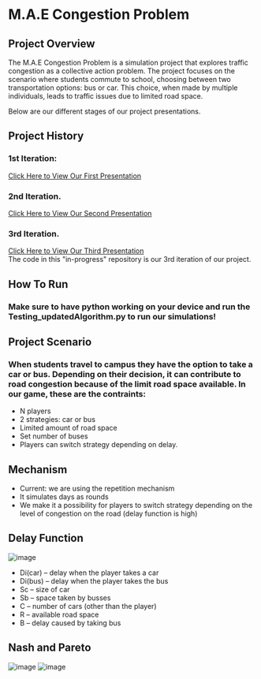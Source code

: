 # M.A.E Congestion Problem

## Project Overview

The M.A.E Congestion Problem is a simulation project that explores traffic congestion as a collective action problem. The project focuses on the scenario where students commute to school, choosing between two transportation options: bus or car. This choice, when made by multiple individuals, leads to traffic issues due to limited road space.

Below are our different stages of our project presentations.
<h2>Project History</h2>
  <h3>1st Iteration:</h3>
    <a href="https://uflorida-my.sharepoint.com/:p:/g/personal/egiron_ufl_edu/EbzQyMYT8TZAjG-deU-WgJwBD0MQurBSNnY9yr-mRaPqYw?e=a6fPDg">Click Here to View Our First Presentation<a>
  <h3>2nd Iteration.</h3>
    <a href="https://uflorida-my.sharepoint.com/:p:/g/personal/egiron_ufl_edu/EQ8FcKa_Q3NIl_HodE7qynoBTn9bDdhCR5cewVtorGZaOQ?e=crPwxD">Click Here to View Our Second Presentation<a>
  <h3>3rd Iteration.</h3>
      <a href="https://uflorida-my.sharepoint.com/:p:/g/personal/egiron_ufl_edu/EbMzl-hWpVZHmMbQq3wraO4BWp_hQrkxnr-2EPTRHGksAw?e=RFAFaa">Click Here to View Our Third Presentation<a>
      <br>The code in this "in-progress" repository is our 3rd iteration of our project.</br>

## How To Run
### Make sure to have python working on your device and run the Testing_updatedAlgorithm.py to run our simulations!

## Project Scenario
### When students travel to campus they have the option to take a car or bus. Depending on their decision, it can contribute to road congestion because of the limit road space available. In our game, these are the contraints: 
* N players
* 2 strategies: car or bus
* Limited amount of road space
* Set number of buses
* Players can switch strategy depending on delay.

## Mechanism
* Current: we are using the repetition mechanism
* It simulates days as rounds 
* We make it a possibility for players to switch strategy depending on the level of congestion on the road (delay function is high)

## Delay Function
![image](https://github.com/user-attachments/assets/77eb0717-681c-474e-83ae-e2555e13cb79)
* Di(car) – delay when the player takes a car
* Di(bus) – delay when the player takes the bus
* Sc – size of car 
* Sb – space taken by busses
* C – number of cars (other than the player)
* R – available road space 
* B – delay caused by taking bus

## Nash and Pareto
![image](https://github.com/user-attachments/assets/8ddea3e0-1185-4719-8e9a-28a8f1b48114)
![image](https://github.com/user-attachments/assets/9b67490f-94d9-4d1e-a1dd-8634db7c49ec)


